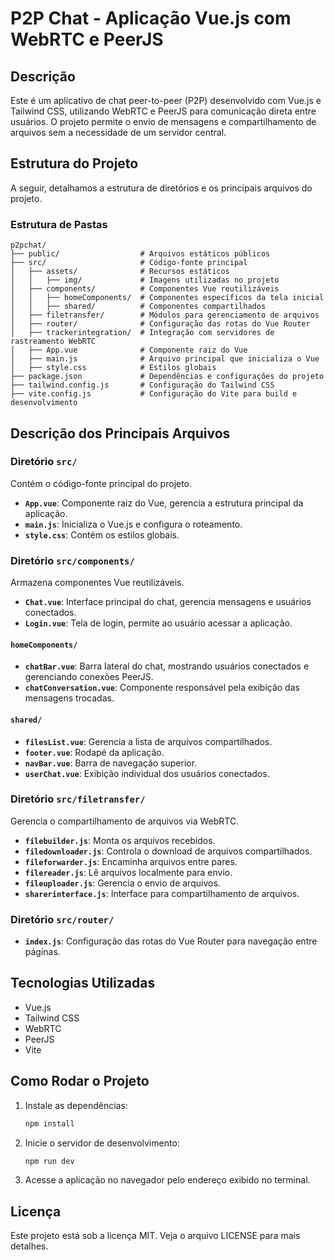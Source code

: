 # P2P Chat - Aplicação Vue.js com WebRTC e PeerJS

## Descrição
Este é um aplicativo de chat peer-to-peer (P2P) desenvolvido com Vue.js e Tailwind CSS, utilizando WebRTC e PeerJS para comunicação direta entre usuários. O projeto permite o envio de mensagens e compartilhamento de arquivos sem a necessidade de um servidor central.

## Estrutura do Projeto
A seguir, detalhamos a estrutura de diretórios e os principais arquivos do projeto.

### Estrutura de Pastas
```
p2pchat/
├── public/                  # Arquivos estáticos públicos
├── src/                     # Código-fonte principal
│   ├── assets/              # Recursos estáticos
│   │   ├── img/             # Imagens utilizadas no projeto
│   ├── components/          # Componentes Vue reutilizáveis
│   │   ├── homeComponents/  # Componentes específicos da tela inicial
│   │   ├── shared/          # Componentes compartilhados
│   ├── filetransfer/        # Módulos para gerenciamento de arquivos
│   ├── router/              # Configuração das rotas do Vue Router
│   ├── trackerintegration/  # Integração com servidores de rastreamento WebRTC
│   ├── App.vue              # Componente raiz do Vue
│   ├── main.js              # Arquivo principal que inicializa o Vue
│   ├── style.css            # Estilos globais
├── package.json             # Dependências e configurações do projeto
├── tailwind.config.js       # Configuração do Tailwind CSS
├── vite.config.js           # Configuração do Vite para build e desenvolvimento
```

## Descrição dos Principais Arquivos

### Diretório `src/`
Contém o código-fonte principal do projeto.

- **`App.vue`**: Componente raiz do Vue, gerencia a estrutura principal da aplicação.
- **`main.js`**: Inicializa o Vue.js e configura o roteamento.
- **`style.css`**: Contém os estilos globais.

### Diretório `src/components/`
Armazena componentes Vue reutilizáveis.

- **`Chat.vue`**: Interface principal do chat, gerencia mensagens e usuários conectados.
- **`Login.vue`**: Tela de login, permite ao usuário acessar a aplicação.

#### `homeComponents/`
- **`chatBar.vue`**: Barra lateral do chat, mostrando usuários conectados e gerenciando conexões PeerJS.
- **`chatConversation.vue`**: Componente responsável pela exibição das mensagens trocadas.

#### `shared/`
- **`filesList.vue`**: Gerencia a lista de arquivos compartilhados.
- **`footer.vue`**: Rodapé da aplicação.
- **`navBar.vue`**: Barra de navegação superior.
- **`userChat.vue`**: Exibição individual dos usuários conectados.

### Diretório `src/filetransfer/`
Gerencia o compartilhamento de arquivos via WebRTC.

- **`filebuilder.js`**: Monta os arquivos recebidos.
- **`filedownloader.js`**: Controla o download de arquivos compartilhados.
- **`fileforwarder.js`**: Encaminha arquivos entre pares.
- **`filereader.js`**: Lê arquivos localmente para envio.
- **`fileuploader.js`**: Gerencia o envio de arquivos.
- **`sharerinterface.js`**: Interface para compartilhamento de arquivos.

### Diretório `src/router/`
- **`index.js`**: Configuração das rotas do Vue Router para navegação entre páginas.

## Tecnologias Utilizadas
- Vue.js
- Tailwind CSS
- WebRTC
- PeerJS
- Vite

## Como Rodar o Projeto

1. Instale as dependências:
   ```sh
   npm install
   ```

2. Inicie o servidor de desenvolvimento:
   ```sh
   npm run dev
   ```

3. Acesse a aplicação no navegador pelo endereço exibido no terminal.

## Licença
Este projeto está sob a licença MIT. Veja o arquivo LICENSE para mais detalhes.

